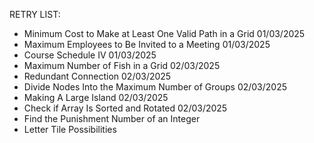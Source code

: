 RETRY LIST:

- Minimum Cost to Make at Least One Valid Path in a Grid 01/03/2025
- Maximum Employees to Be Invited to a Meeting 01/03/2025
- Course Schedule IV 01/03/2025
- Maximum Number of Fish in a Grid 02/03/2025
- Redundant Connection 02/03/2025
- Divide Nodes Into the Maximum Number of Groups 02/03/2025
- Making A Large Island 02/03/2025
- Check if Array Is Sorted and Rotated 02/03/2025
- Find the Punishment Number of an Integer
- Letter Tile Possibilities


